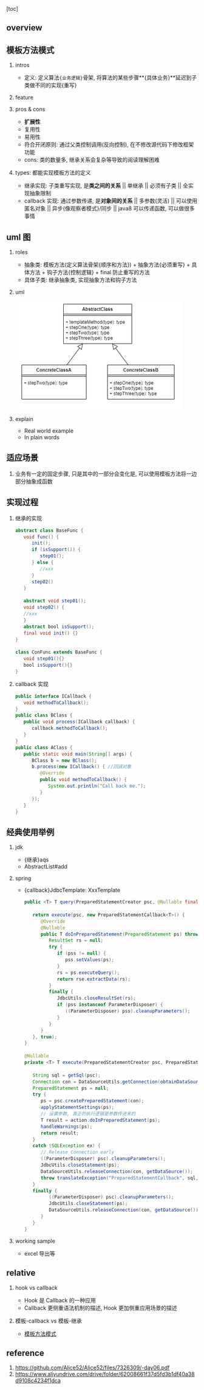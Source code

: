 [toc]

## overview

## 模板方法模式

1. intros

   - 定义: 定义算法`{业务逻辑}`骨架, 将算法的某些步骤**{具体业务}**延迟到子类做不同的实现{重写}

2. feature

3. pros & cons

   - **扩展性**
   - 复用性
   - 易用性
   - 符合开闭原则: 通过父类控制调用(反向控制), 在不修改源代码下修改框架功能
   - cons: 类的数量多, 继承关系会复杂等导致的阅读理解困难

4. types: 都能实现模板方法的定义

   - 继承实现: 子类重写实现, 是**类之间的关系** || 单继承 || 必须有子类 || 全实现抽象限制
   - callback 实现: 通过参数传递, 是**对象间的关系** || 多参数(灵活) || 可以使用匿名对象 || 异步{像观察者模式}/同步 || java8 可以传递函数, 可以做很多事情

## uml 图

1. roles

   - 抽象类: 模板方法(定义算法骨架{顺序和方法}) + 抽象方法{必须重写} + 具体方法 + 钩子方法{控制逻辑} + final 防止重写的方法
   - 具体子类: 继承抽象类, 实现抽象方法和钩子方法

2. uml

   ![avatar](/static/image/dp/template-uml.png)

3. explain

   - Real world example
   - In plain words

## 适应场景

1. 业务有一定的固定步骤, 只是其中的一部分会变化是, 可以使用模板方法将一边部分抽象成函数

## 实现过程

1. 继承的实现

   ```java
   abstract class BaseFunc {
      void func() {
         init();
         if (isSupport()) {
            step01();
         } else {
            //xxx
         }
         step02()
      }

      abstract void step01();
      void step02() {
      //xxx
      }
      abstract bool isSupport();
      final void init() {}
   }

   class ConFunc extends BaseFunc {
      void step01(){}
      bool isSupport(){}
   }
   ```

2. callback 实现

   ```java
   public interface ICallback {
      void methodToCallback();
   }
   public class BClass {
      public void process(ICallback callback) {
         callback.methodToCallback();
      }
   }
   public class AClass {
      public static void main(String[] args) {
         BClass b = new BClass();
         b.process(new ICallback() { //回调对象
            @Override
            public void methodToCallback() {
               System.out.println("Call back me.");
            }
         });
      }
   }
   ```

## 经典使用举例

1. jdk

   - {继承}aqs
   - AbstractList#add

2. spring

   - {callback}JdbcTemplate: XxxTemplate

     ```java
     public <T> T query(PreparedStatementCreator psc, @Nullable final PreparedStatementSetter pss, final ResultSetExtractor<T> rse) {

        return execute(psc, new PreparedStatementCallback<T>() {
           @Override
           @Nullable
           public T doInPreparedStatement(PreparedStatement ps) throws SQLException {
              ResultSet rs = null;
              try {
                 if (pss != null) {
                    pss.setValues(ps);
                 }
                 rs = ps.executeQuery();
                 return rse.extractData(rs);
              }
              finally {
                 JdbcUtils.closeResultSet(rs);
                 if (pss instanceof ParameterDisposer) {
                    ((ParameterDisposer) pss).cleanupParameters();
                 }
              }
           }
        }, true);
     }

     @Nullable
     private <T> T execute(PreparedStatementCreator psc, PreparedStatementCallback<T> action, boolean closeResources) {

        String sql = getSql(psc);
        Connection con = DataSourceUtils.getConnection(obtainDataSource());
        PreparedStatement ps = null;
        try {
           ps = psc.createPreparedStatement(con);
           applyStatementSettings(ps);
           // 设置参数, 真正的执行逻辑是参数传进来的
           T result = action.doInPreparedStatement(ps);
           handleWarnings(ps);
           return result;
        }
        catch (SQLException ex) {
           // Release Connection early
           ((ParameterDisposer) psc).cleanupParameters();
           JdbcUtils.closeStatement(ps);
           DataSourceUtils.releaseConnection(con, getDataSource());
           throw translateException("PreparedStatementCallback", sql, ex);
        }
        finally {
              ((ParameterDisposer) psc).cleanupParameters();
              JdbcUtils.closeStatement(ps);
              DataSourceUtils.releaseConnection(con, getDataSource());
           }
        }
     }

     ```

3. working sample
   - excel 导出等

## relative

1. hook vs callback

   - Hook 是 Callback 的一种应用
   - Callback 更侧重语法机制的描述, Hook 更加侧重应用场景的描述

2. 模板-callback vs 模板-继承
   - [模板方法模式](#模板方法模式)

## reference

1. https://github.com/Alice52/Alice52/files/7326309/-day06.pdf
2. https://www.aliyundrive.com/drive/folder/62008661f37d5fd3b1df40a38d9108c4234f1dca
